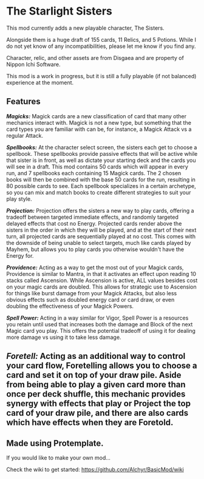 # The Starlight Sisters

This mod currently adds a new playable character, The Sisters.

Alongside them is a huge draft of 155 cards, 11 Relics, and 5 Potions. While I do not yet know of any incompatibilities, please let me know if you find any.

Character, relic, and other assets are from Disgaea and are property of Nippon Ichi Software.

This mod is a work in progress, but it is still a fully playable (if not balanced) experience at the moment.

Features
---

_**Magicks:**_
Magick cards are a new classification of card that many other mechanics interact with. Magick is not a new type, but something that the card types you are familiar with can be, for instance, a Magick Attack vs a regular Attack.

_**Spellbooks:**_
At the character select screen, the sisters each get to choose a spellbook. These spellbooks provide passive effects that will be active while that sister is in front, as well as dictate your starting deck and the cards you will see in a draft. This mod contains 50 cards which will appear in every run, and 7 spellbooks each containing 15 Magick cards. The 2 chosen books will then be combined with the base 50 cards for the run, resulting in 80 possible cards to see. Each spellbook specializes in a certain archetype, so you can mix and match books to create different strategies to suit your play style. 

_**Projection:**_
Projection offers the sisters a new way to play cards, offering a tradeoff between targeted immediate effects, and randomly targeted delayed effects that cost no Energy. Projected cards render above the sisters in the order in which they will be played, and at the start of their next turn, all projected cards are sequentially played at no cost. This comes with the downside of being unable to select targets, much like cards played by Mayhem, but allows you to play cards you otherwise wouldn't have the Energy for.

_**Providence:**_
Acting as a way to get the most out of your Magick cards, Providence is similar to Mantra, in that it activates an effect upon reading 10 stacks called Ascension. While Ascension is active, ALL values besides cost on your magic cards are doubled. This allows for strategic use to Ascension for things like burst damage from your Magick Attacks, but also less obvious effects such as doubled energy card or card draw, or even doubling the effectiveness of your Magick Powers.  

_**Spell Power:**_
Acting in a way similar for Vigor, Spell Power is a resources you retain until used that increases both the damage and Block of the next Magic card you play. This offers the potential tradeoff of using it for dealing more damage vs using it to take less damage. 

_**Foretell:**_ 
Acting as an additional way to control your card flow, Foretelling allows you to choose a card and set it on top of your draw pile. Aside from being able to play a given card more than once per deck shuffle, this mechanic provides synergy with effects that play or Project the top card of your draw pile, and there are also cards which have effects when they are Foretold. 
---

Made using Protemplate.
---

If you would like to make your own mod...

Check the wiki to get started: https://github.com/Alchyr/BasicMod/wiki
